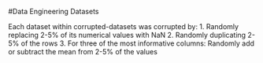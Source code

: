 #Data Engineering Datasets

Each dataset within corrupted-datasets was corrupted by:
		1. Randomly replacing 2-5% of its numerical values with NaN
		2. Randomly duplicating 2-5% of the rows
		3. For three of the most informative columns:
Randomly add or subtract the mean from 2-5% of the values
